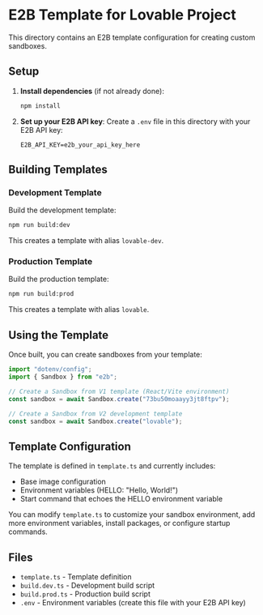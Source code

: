 # E2B Template for Lovable Project

This directory contains an E2B template configuration for creating custom sandboxes.

## Setup

1. **Install dependencies** (if not already done):
   ```bash
   npm install
   ```

2. **Set up your E2B API key**:
   Create a `.env` file in this directory with your E2B API key:
   ```
   E2B_API_KEY=e2b_your_api_key_here
   ```

## Building Templates

### Development Template
Build the development template:
```bash
npm run build:dev
```
This creates a template with alias `lovable-dev`.

### Production Template
Build the production template:
```bash
npm run build:prod
```
This creates a template with alias `lovable`.

## Using the Template

Once built, you can create sandboxes from your template:

```typescript
import "dotenv/config";
import { Sandbox } from "e2b";

// Create a Sandbox from V1 template (React/Vite environment)
const sandbox = await Sandbox.create("73bu50moaayy3jt8ftpv");

// Create a Sandbox from V2 development template
const sandbox = await Sandbox.create("lovable");
```

## Template Configuration

The template is defined in `template.ts` and currently includes:
- Base image configuration
- Environment variables (HELLO: "Hello, World!")
- Start command that echoes the HELLO environment variable

You can modify `template.ts` to customize your sandbox environment, add more environment variables, install packages, or configure startup commands.

## Files

- `template.ts` - Template definition
- `build.dev.ts` - Development build script
- `build.prod.ts` - Production build script
- `.env` - Environment variables (create this file with your E2B API key)
